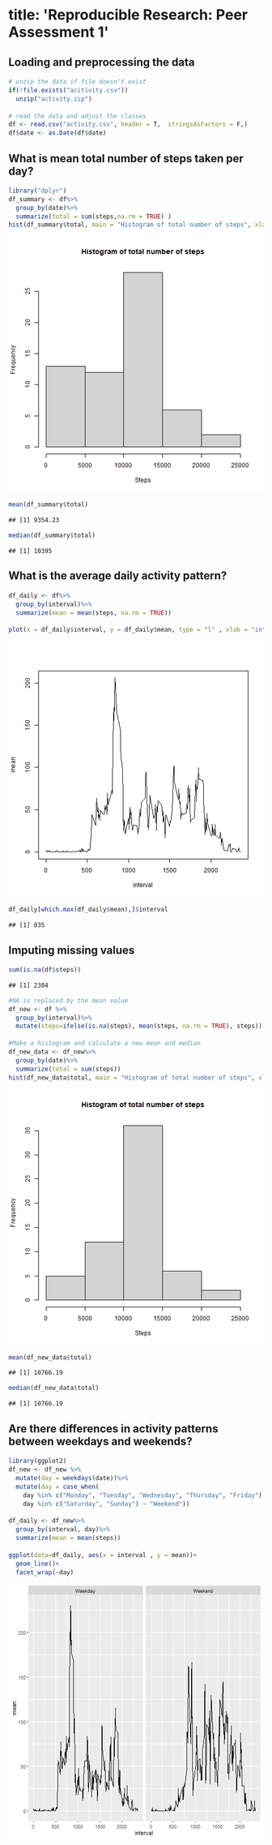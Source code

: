 
title: 'Reproducible Research: Peer Assessment 1'
=======================================================


## Loading and preprocessing the data


```r
# unzip the data if file doesn't exist
if(!file.exists("acitivity.csv"))
  unzip("activity.zip")

# read the data and adjust the classes
df <- read.csv("activity.csv", header = T,  stringsAsFactors = F,) 
df$date <- as.Date(df$date)
```
## What is mean total number of steps taken per day?

```r
library("dplyr")
df_summary <- df%>%
  group_by(date)%>%
  summarize(total = sum(steps,na.rm = TRUE) )
hist(df_summary$total, main = "Histogram of total number of steps", xlab = "Steps")
```

![plot of chunk unnamed-chunk-9](figure/unnamed-chunk-9-1.png)

```r
mean(df_summary$total)
```

```
## [1] 9354.23
```

```r
median(df_summary$total)
```

```
## [1] 10395
```
## What is the average daily activity pattern?

```r
df_daily <- df%>%
  group_by(interval)%>%
  summarize(mean = mean(steps, na.rm = TRUE))

plot(x = df_daily$interval, y = df_daily$mean, type = "l" , xlab = "interval", ylab = "mean" )
```

![plot of chunk unnamed-chunk-10](figure/unnamed-chunk-10-1.png)

```r
df_daily[which.max(df_daily$mean),]$interval
```

```
## [1] 835
```


## Imputing missing values

```r
sum(is.na(df$steps))
```

```
## [1] 2304
```

```r
#NA is replaced by the mean value
df_new <- df %>% 
  group_by(interval)%>%
  mutate(steps=ifelse(is.na(steps), mean(steps, na.rm = TRUE), steps))

#Make a histogram and calculate a new mean and median 
df_new_data <- df_new%>%
  group_by(date)%>%
  summarize(total = sum(steps))
hist(df_new_data$total, main = "Histogram of total number of steps", xlab = "Steps")
```

![plot of chunk unnamed-chunk-11](figure/unnamed-chunk-11-1.png)

```r
mean(df_new_data$total)
```

```
## [1] 10766.19
```

```r
median(df_new_data$total)
```

```
## [1] 10766.19
```

## Are there differences in activity patterns between weekdays and weekends?

```r
library(ggplot2)
df_new <- df_new %>% 
  mutate(day = weekdays(date))%>%  
  mutate(day = case_when(
    day %in% c("Monday", "Tuesday", "Wednesday", "Thursday", "Friday") ~ "Weekday", 
    day %in% c("Saturday", "Sunday") ~ "Weekend"))

df_daily <- df_new%>%
  group_by(interval, day)%>%
  summarize(mean = mean(steps))

ggplot(data=df_daily, aes(x = interval , y = mean))+
  geom_line()+
  facet_wrap(~day)
```

![plot of chunk unnamed-chunk-12](figure/unnamed-chunk-12-1.png)

